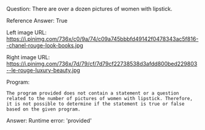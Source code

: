 Question: There are over a dozen pictures of women with lipstick.

Reference Answer: True

Left image URL: https://i.pinimg.com/736x/c0/9a/74/c09a745bbbfd49142f0478343ac5f816--chanel-rouge-look-books.jpg

Right image URL: https://i.pinimg.com/736x/7d/79/cf/7d79cf22738538d3afdd800bed229803--le-rouge-luxury-beauty.jpg

Program:

```
The program provided does not contain a statement or a question related to the number of pictures of women with lipstick. Therefore, it is not possible to determine if the statement is true or false based on the given program.
```
Answer: Runtime error: 'provided'

